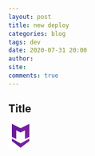 ```yaml
---
layout: post
title: new deploy
categories: blog
tags: dev
date: 2020-07-31 20:00
author: 
site: 
comments: true
---
```


## Title

![IMGtext](https://github.com/adam-p/markdown-here/raw/main/src/common/images/icon48.png "Describe")
